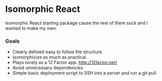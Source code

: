 # Isomorphic React 

Isomorphic React starting package cause the rest of them suck and I wanted to make my own. 

### Goals

* Clearly defined easy to follow file structure.
* Isomorphicize as much as practical.
* Plays nicely as a 12 Factor app. http://12factor.net/
* Avoid unnecessary dependencies.
* Simple basic deployment script to SSH into a server and run a git pull.

